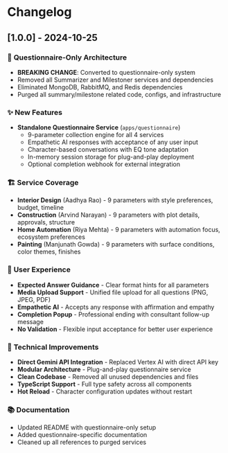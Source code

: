 # Changelog

## [1.0.0] - 2024-10-25

### 🎯 **Questionnaire-Only Architecture**
- **BREAKING CHANGE**: Converted to questionnaire-only system
- Removed all Summarizer and Milestoner services and dependencies
- Eliminated MongoDB, RabbitMQ, and Redis dependencies
- Purged all summary/milestone related code, configs, and infrastructure

### ✨ **New Features**
- **Standalone Questionnaire Service** (`apps/questionnaire`)
  - 9-parameter collection engine for all 4 services
  - Empathetic AI responses with acceptance of any user input
  - Character-based conversations with EQ tone adaptation
  - In-memory session storage for plug-and-play deployment
  - Optional completion webhook for external integration

### 🏗️ **Service Coverage**
- **Interior Design** (Aadhya Rao) - 9 parameters with style preferences, budget, timeline
- **Construction** (Arvind Narayan) - 9 parameters with plot details, approvals, structure
- **Home Automation** (Riya Mehta) - 9 parameters with automation focus, ecosystem preferences
- **Painting** (Manjunath Gowda) - 9 parameters with surface conditions, color themes, finishes

### 🎨 **User Experience**
- **Expected Answer Guidance** - Clear format hints for all parameters
- **Media Upload Support** - Unified file upload for all questions (PNG, JPEG, PDF)
- **Empathetic AI** - Accepts any response with affirmation and empathy
- **Completion Popup** - Professional ending with consultant follow-up message
- **No Validation** - Flexible input acceptance for better user experience

### 🔧 **Technical Improvements**
- **Direct Gemini API Integration** - Replaced Vertex AI with direct API key
- **Modular Architecture** - Plug-and-play questionnaire service
- **Clean Codebase** - Removed all unused dependencies and files
- **TypeScript Support** - Full type safety across all components
- **Hot Reload** - Character configuration updates without restart

### 📚 **Documentation**
- Updated README with questionnaire-only setup
- Added questionnaire-specific documentation
- Cleaned up all references to purged services
